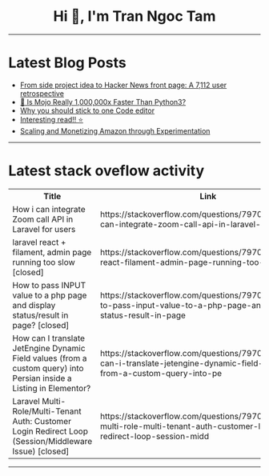 <h1 align="center">Hi 👋, I'm Tran Ngoc Tam</h1>

---

# Latest Blog Posts 
<!-- BLOG-POST-LIST:START -->
- [From side project idea to Hacker News front page: A 7,112 user retrospective](https://dev.to/skeptrune/from-side-project-idea-to-hacker-news-front-page-a-7112-user-retrospective-2p3i)
- [🚀 Is Mojo Really 1,000,000x Faster Than Python3?](https://dev.to/hmzas/is-mojo-really-1000000x-faster-than-python3-5bnc)
- [Why you should stick to one Code editor](https://dev.to/ezek-iel/why-you-should-stick-to-one-code-editor-2283)
- [Interesting read!! ⭐](https://dev.to/zhravan/interesting-read-8bp)
- [Scaling and Monetizing Amazon through Experimentation](https://dev.to/arjun_mullick_e734b4da656/scaling-and-monetizing-amazon-through-experimentation-15il)
<!-- BLOG-POST-LIST:END -->

---

# Latest stack oveflow activity
<table>
  <tr><th>Title</th><th>Link</th></tr>
  <!-- STACKOVERFLOW:START --><tr><td>How i can integrate Zoom call API in Laravel for users</td><td>https://stackoverflow.com/questions/79700532/how-i-can-integrate-zoom-call-api-in-laravel-for-users</td></tr><tr><td>laravel react + filament, admin page running too slow [closed]</td><td>https://stackoverflow.com/questions/79700386/laravel-react-filament-admin-page-running-too-slow</td></tr><tr><td>How to pass INPUT value to a php page and display status/result in page? [closed]</td><td>https://stackoverflow.com/questions/79700258/how-to-pass-input-value-to-a-php-page-and-display-status-result-in-page</td></tr><tr><td>How can I translate JetEngine Dynamic Field values &lpar;from a custom query&rpar; into Persian inside a Listing in Elementor?</td><td>https://stackoverflow.com/questions/79700101/how-can-i-translate-jetengine-dynamic-field-values-from-a-custom-query-into-pe</td></tr><tr><td>Laravel Multi-Role/Multi-Tenant Auth: Customer Login Redirect Loop &lpar;Session/Middleware Issue&rpar; [closed]</td><td>https://stackoverflow.com/questions/79700035/laravel-multi-role-multi-tenant-auth-customer-login-redirect-loop-session-midd</td></tr><!-- STACKOVERFLOW:END -->
</table>

---


